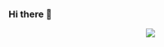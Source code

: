 ### Hi there 👋

<!-- <!DOCTYPE html>
<html lang="en">
<head>
    <meta charset="UTF-8">
    <meta http-equiv="X-UA-Compatible" content="IE=edge">
    <meta name="viewport" content="width=device-width, initial-scale=1.0">
    <title>Document</title>
</head>
<body>
    <div align="center"> <img src="https://metrics.lecoq.io/ReturnTmp?template=classic&config.timezone=Asia%2FShanghai"> </div>
</body>
</html> -->
 <div align="center"> <img src="https://metrics.lecoq.io/ReturnTmp?template=classic&config.timezone=Asia%2FShanghai"> </div>

